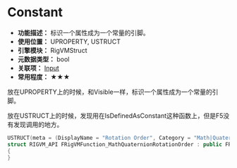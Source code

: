 ﻿# Constant

- **功能描述：** 标识一个属性成为一个常量的引脚。
- **使用位置：** UPROPERTY, USTRUCT
- **引擎模块：** RigVMStruct
- **元数据类型：** bool
- **关联项：** [Input](Input/Input.md)
- **常用程度：** ★★★

放在UPROPERTY上的时候，和Visible一样，标识一个属性成为一个常量的引脚。

放在USTRUCT上的时候，发现用在IsDefinedAsConstant这种函数上，但是F5没有发现调用的地方。

```cpp
USTRUCT(meta = (DisplayName = "Rotation Order", Category = "Math|Quaternion", Constant))
struct RIGVM_API FRigVMFunction_MathQuaternionRotationOrder : public FRigVMFunction_MathBase
{
}
```
